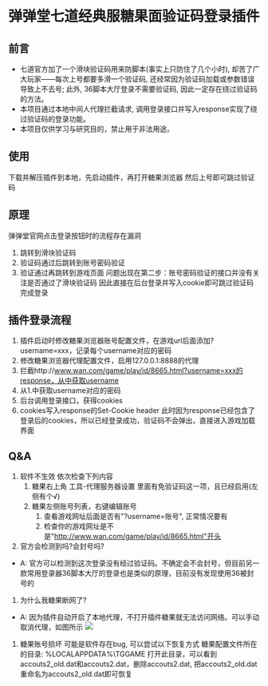 # 弹弹堂七道经典服糖果面验证码登录插件
## 前言
- 七道官方加了一个滑块验证码用来防脚本(事实上只防住了几个小时), 却苦了广大玩家——每次上号都要多滑一个验证码, 还经常因为验证码加载或参数错误导致上不去号; 此外, 36脚本大厅登录不需要验证码, 因此一定存在绕过验证码的方法。
- 本项目通过本地中间人代理拦截请求, 调用登录接口并写入response实现了绕过验证码的登录功能。
- 本项目仅供学习与研究目的，禁止用于非法用途。
## 使用
下载并解压插件到本地，先启动插件，再打开糖果浏览器
然后上号即可跳过验证码
## 原理
弹弹堂官网点击登录按钮时的流程存在漏洞
1. 跳转到滑块验证码
2. 验证码通过后跳转到账号密码验证
3. 验证通过再跳转到游戏页面
问题出现在第二步：账号密码验证的接口并没有关注是否通过了滑块验证码
因此直接在后台登录并写入cookie即可跳过验证码完成登录

## 插件登录流程
1. 插件启动时修改糖果浏览器账号配置文件，在游戏url后面添加?username=xxx，记录每个username对应的密码
2. 修改糖果浏览器代理配置文件，启用127.0.0.1:8888的代理
3. 拦截http://www.wan.com/game/play/id/8665.html?username=xxx的response，从中获取username
4. 从1.中获取username对应的密码
5. 后台调用登录接口，获得cookies
6. cookies写入response的Set-Cookie header
此时因为response已经包含了登录后的cookies，所以已经登录成功，验证码不会弹出，直接进入游戏加载界面

## Q&A
1. 软件不生效
依次检查下列内容
   1. 糖果右上角 工具-代理服务器设置 里面有免验证码这一项，且已经启用(左侧有个√)
   2. 糖果左侧账号列表，右键编辑账号
      1. 查看游戏网址后面是否有"?username=账号", 正常情况要有
      2. 检查你的游戏网址是不是"http://www.wan.com/game/play/id/8665.html"开头
1. 官方会检测到吗?会封号吗?
- A: 官方可以检测到这次登录没有经过验证码。不确定会不会封号，但目前另一款常用登录器36脚本大厅的登录也是类似的原理，目前没有发现使用36被封号的
1. 为什么我糖果断网了?
- A: 因为插件自动开启了本地代理，不打开插件糖果就无法访问网络。可以手动取消代理，如图所示
![](http://qiniu.apale7.cn/20250319211518.png)
1. 糖果账号损坏
可能是软件存在bug, 可以尝试以下恢复方式
糖果配置文件所在的目录: %LOCALAPPDATA%\TGGAME
打开此目录，可以看到accouts2_old.dat和accouts2.dat，删除accouts2.dat, 把accouts2_old.dat重命名为accouts2_old.dat即可恢复